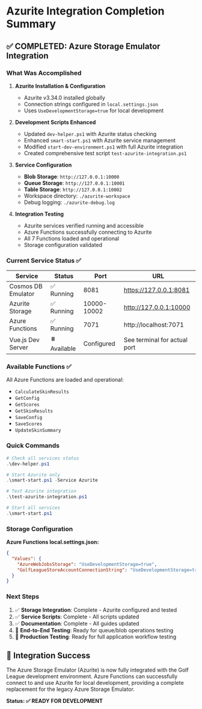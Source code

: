 # Azurite Integration Completion Summary

## ✅ COMPLETED: Azure Storage Emulator Integration

### What Was Accomplished

1. **Azurite Installation & Configuration**
   - Azurite v3.34.0 installed globally
   - Connection strings configured in `local.settings.json`
   - Uses `UseDevelopmentStorage=true` for local development

2. **Development Scripts Enhanced**
   - Updated `dev-helper.ps1` with Azurite status checking
   - Enhanced `smart-start.ps1` with Azurite service management
   - Modified `start-dev-environment.ps1` with full Azurite integration
   - Created comprehensive test script `test-azurite-integration.ps1`

3. **Service Configuration**
   - **Blob Storage**: `http://127.0.0.1:10000`
   - **Queue Storage**: `http://127.0.0.1:10001`
   - **Table Storage**: `http://127.0.0.1:10002`
   - Workspace directory: `./azurite-workspace`
   - Debug logging: `./azurite-debug.log`

4. **Integration Testing**
   - Azurite services verified running and accessible
   - Azure Functions successfully connecting to Azurite
   - All 7 Functions loaded and operational
   - Storage configuration validated

### Current Service Status ✅

| Service | Status | Port | URL |
|---------|--------|------|-----|
| Cosmos DB Emulator | ✅ Running | 8081 | https://127.0.0.1:8081 |
| Azurite Storage | ✅ Running | 10000-10002 | http://127.0.0.1:10000 |
| Azure Functions | ✅ Running | 7071 | http://localhost:7071 |
| Vue.js Dev Server | ⏸️ Available | Configured | See terminal for actual port |

### Available Functions ✅

All Azure Functions are loaded and operational:
- `CalculateSkinResults`
- `GetConfig`
- `GetScores` 
- `GetSkinResults`
- `SaveConfig`
- `SaveScores`
- `UpdateSkinSummary`

### Quick Commands

```powershell
# Check all services status
.\dev-helper.ps1

# Start Azurite only
.\smart-start.ps1 -Service Azurite

# Test Azurite integration
.\test-azurite-integration.ps1

# Start all services
.\smart-start.ps1
```

### Storage Configuration

**Azure Functions local.settings.json:**
```json
{
  "Values": {
    "AzureWebJobsStorage": "UseDevelopmentStorage=true",
    "GolfLeagueStoreAccountConnectionString": "UseDevelopmentStorage=true"
  }
}
```

### Next Steps

1. ✅ **Storage Integration**: Complete - Azurite configured and tested
2. ✅ **Service Scripts**: Complete - All scripts updated
3. ✅ **Documentation**: Complete - All guides updated
4. 🔄 **End-to-End Testing**: Ready for queue/blob operations testing
5. 🔄 **Production Testing**: Ready for full application workflow testing

## 🎯 Integration Success

The Azure Storage Emulator (Azurite) is now fully integrated with the Golf League development environment. Azure Functions can successfully connect to and use Azurite for local development, providing a complete replacement for the legacy Azure Storage Emulator.

**Status: ✅ READY FOR DEVELOPMENT**
